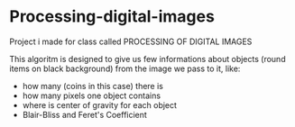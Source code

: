 # Processing-digital-images
Project i made for class called  PROCESSING OF DIGITAL IMAGES

This algoritm is designed to give us few informations about objects (round items on black background)
from the image we pass to it, like:
- how many (coins in this case) there is 
- how many pixels one object contains
- where is center of gravity for each object
- Blair-Bliss and Feret's Coefficient
